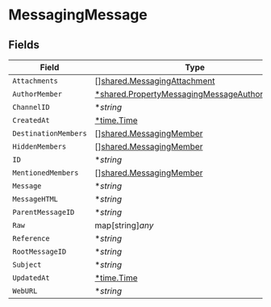 # MessagingMessage


## Fields

| Field                                                                                                              | Type                                                                                                               | Required                                                                                                           | Description                                                                                                        |
| ------------------------------------------------------------------------------------------------------------------ | ------------------------------------------------------------------------------------------------------------------ | ------------------------------------------------------------------------------------------------------------------ | ------------------------------------------------------------------------------------------------------------------ |
| `Attachments`                                                                                                      | [][shared.MessagingAttachment](../../../pkg/models/shared/messagingattachment.md)                                  | :heavy_minus_sign:                                                                                                 | N/A                                                                                                                |
| `AuthorMember`                                                                                                     | [*shared.PropertyMessagingMessageAuthorMember](../../../pkg/models/shared/propertymessagingmessageauthormember.md) | :heavy_minus_sign:                                                                                                 | N/A                                                                                                                |
| `ChannelID`                                                                                                        | **string*                                                                                                          | :heavy_minus_sign:                                                                                                 | N/A                                                                                                                |
| `CreatedAt`                                                                                                        | [*time.Time](https://pkg.go.dev/time#Time)                                                                         | :heavy_minus_sign:                                                                                                 | N/A                                                                                                                |
| `DestinationMembers`                                                                                               | [][shared.MessagingMember](../../../pkg/models/shared/messagingmember.md)                                          | :heavy_minus_sign:                                                                                                 | N/A                                                                                                                |
| `HiddenMembers`                                                                                                    | [][shared.MessagingMember](../../../pkg/models/shared/messagingmember.md)                                          | :heavy_minus_sign:                                                                                                 | N/A                                                                                                                |
| `ID`                                                                                                               | **string*                                                                                                          | :heavy_minus_sign:                                                                                                 | N/A                                                                                                                |
| `MentionedMembers`                                                                                                 | [][shared.MessagingMember](../../../pkg/models/shared/messagingmember.md)                                          | :heavy_minus_sign:                                                                                                 | N/A                                                                                                                |
| `Message`                                                                                                          | **string*                                                                                                          | :heavy_minus_sign:                                                                                                 | N/A                                                                                                                |
| `MessageHTML`                                                                                                      | **string*                                                                                                          | :heavy_minus_sign:                                                                                                 | N/A                                                                                                                |
| `ParentMessageID`                                                                                                  | **string*                                                                                                          | :heavy_minus_sign:                                                                                                 | N/A                                                                                                                |
| `Raw`                                                                                                              | map[string]*any*                                                                                                   | :heavy_minus_sign:                                                                                                 | N/A                                                                                                                |
| `Reference`                                                                                                        | **string*                                                                                                          | :heavy_minus_sign:                                                                                                 | N/A                                                                                                                |
| `RootMessageID`                                                                                                    | **string*                                                                                                          | :heavy_minus_sign:                                                                                                 | N/A                                                                                                                |
| `Subject`                                                                                                          | **string*                                                                                                          | :heavy_minus_sign:                                                                                                 | N/A                                                                                                                |
| `UpdatedAt`                                                                                                        | [*time.Time](https://pkg.go.dev/time#Time)                                                                         | :heavy_minus_sign:                                                                                                 | N/A                                                                                                                |
| `WebURL`                                                                                                           | **string*                                                                                                          | :heavy_minus_sign:                                                                                                 | N/A                                                                                                                |